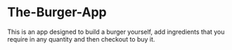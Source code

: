 # The-Burger-App
This is an app designed to build a burger yourself, add ingredients that you require in any quantity and then checkout to buy it.
